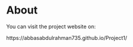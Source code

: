 <h1>About</h1>
<p>You can visit the project website on: </p>
<p>https://abbasabdulrahman735.github.io/Project1/</p>
